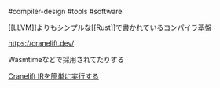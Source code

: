 #compiler-design #tools #software 

[[LLVM]]よりもシンプルな[[Rust]]で書かれているコンパイラ基盤

https://cranelift.dev/


Wasmtimeなどで採用されてたりする

[Cranelift IRを簡単に実行する](https://zenn.dev/hatoo/articles/b1ac9fb0278d40)


